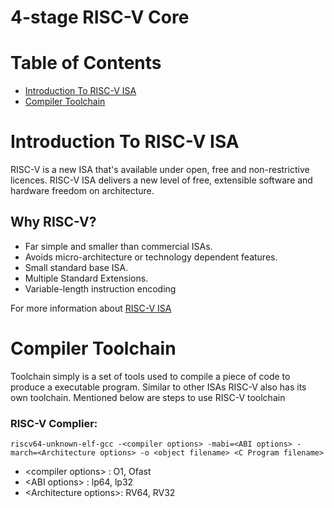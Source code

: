 # 4-stage RISC-V Core

# Table of Contents
  - [Introduction To RISC-V ISA](#Introduction-to-risc-v-isa)
  - [Compiler Toolchain](#compiler-toolchain)

# Introduction To RISC-V ISA
RISC-V is a new ISA that's available under open, free and non-restrictive licences. RISC-V ISA delivers a new level of free, extensible software and hardware freedom on architecture.

  ## Why RISC-V?
  - Far simple and smaller than commercial ISAs.
  - Avoids micro-architecture or technology dependent features.
  - Small standard base ISA.
  - Multiple Standard Extensions.
  - Variable-length instruction encoding

  For more information about [RISC-V ISA](https://github.com/riscv/riscv-isa-manual)
 
# Compiler Toolchain
Toolchain simply is a set of tools used to compile a piece of code to produce a executable program. Similar to other ISAs RISC-V also has its own toolchain. 
Mentioned below are steps to use RISC-V toolchain

  ### RISC-V Complier:
    riscv64-unknown-elf-gcc -<compiler options> -mabi=<ABI options> -march=<Architecture options> -o <object filename> <C Program filename>
  - \<compiler options\>    : O1, Ofast
  - \<ABI options\>         : lp64, lp32
  - \<Architecture options\>: RV64, RV32
    
